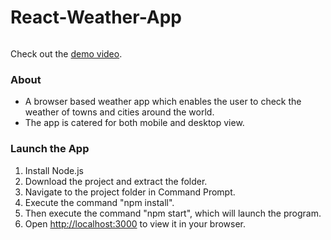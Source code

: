 # React-Weather-App

<img src=""/>

Check out the [demo video](https://youtu.be/qFYw4C6YDLg).

### About

- A browser based weather app which enables the user to check the weather of towns and cities around the world.
- The app is catered for both mobile and desktop view.

### Launch the App

1) Install Node.js
2) Download the project and extract the folder.
3) Navigate to the project folder in Command Prompt.
4) Execute the command "npm install".
5) Then execute the command "npm start", which will launch the program. 
6) Open [http://localhost:3000](http://localhost:3000) to view it in your browser.
